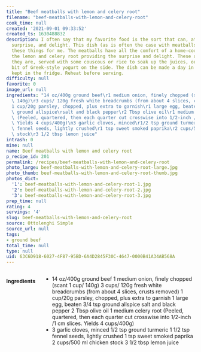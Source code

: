 ```yaml
---
title: "Beef meatballs with lemon and celery root"
filename: "beef-meatballs-with-lemon-and-celery-root"
cook_time: null
created: '2021-09-01 09:33:52'
created_ts: 1630488832
description: I often say that my favorite food is the sort that can, at once, comfort,
  surprise, and delight. This dish (as is often the case with meatballs) does all
  these things for me. The meatballs have all the comfort of a home-cooked meal, with
  the lemon and celery root providing the surprise and delight. These are lovely as
  they are, served with some couscous or rice to soak up the juices, or with a little
  bit of Greek-style yogurt on the side. The dish can be made a day in advance and
  kept in the fridge. Reheat before serving.
difficulty: null
favorite: 0
image_url: null
ingredients: "14 oz/400g ground beef\r1 medium onion, finely chopped (scant 1 cup/\
  \ 140g)\r3 cups/ 120g fresh white breadcrumbs (from about 4 slices, crusts removed)\r\
  1 cup/20g parsley, chopped, plus extra to garnish\r1 large egg, beaten\r3/4 tsp\
  \ ground allspice\rsalt and black pepper\r2 Tbsp olive oil\r1 medium celery root\
  \ (Peeled, quartered, then each quarter cut crosswise into 1/2-inch /1 cm slices.\
  \ Yields 4 cups/400g)\n3 garlic cloves, minced\r1/2 tsp ground turmeric\r1 1/2 tsp\
  \ fennel seeds, lightly crushed\r1 tsp sweet smoked paprika\r2 cups/500 ml chicken\
  \ stock\r3 1/2 tbsp lemon juice"
intrash: 0
mine: null
name: Beef meatballs with lemon and celery root
p_recipe_id: 201
permalink: /recipes/beef-meatballs-with-lemon-and-celery-root
photo_large: beef-meatballs-with-lemon-and-celery-root-large.jpg
photo_thumb: beef-meatballs-with-lemon-and-celery-root-thumb.jpg
photos_dict:
  '1': beef-meatballs-with-lemon-and-celery-root-1.jpg
  '2': beef-meatballs-with-lemon-and-celery-root-2.jpg
  '3': beef-meatballs-with-lemon-and-celery-root-3.jpg
prep_time: null
rating: 4
servings: '4'
slug: beef-meatballs-with-lemon-and-celery-root
source: Ottolenghi Simple
source_url: null
tags:
- ground beef
total_time: null
type: null
uid: 63C6D918-6027-4F87-95BD-6A4D2845F30C-4647-0000B41A34AB568A
---
```

<div class="large-8 medium-7 columns" id="writeup">	</div><!-- #writeup -->
</div><!-- #row-one -->
<div class="row" id="row-two">	<div class="medium-4 small-5 columns" id="ingredients"><h4>Ingredients</h4><div class="box box-ingredients content"><ul>
<li>14 oz/400g ground beef
1 medium onion, finely chopped (scant 1 cup/ 140g)
3 cups/ 120g fresh white breadcrumbs (from about 4 slices, crusts removed)
1 cup/20g parsley, chopped, plus extra to garnish
1 large egg, beaten
3/4 tsp ground allspice
salt and black pepper
2 Tbsp olive oil
1 medium celery root (Peeled, quartered, then each quarter cut crosswise into 1/2-inch /1 cm slices. Yields 4 cups/400g)</li>
<li>3 garlic cloves, minced
1/2 tsp ground turmeric
1 1/2 tsp fennel seeds, lightly crushed
1 tsp sweet smoked paprika
2 cups/500 ml chicken stock
3 1/2 tbsp lemon juice</li>
</ul>
</div>	</div>	<div class="medium-6 small-7 columns" id="directions">	</div>